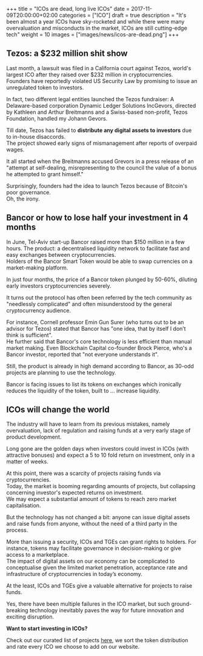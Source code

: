 +++
title = "ICOs are dead, long live ICOs"
date = 2017-11-09T20:00:00+02:00
categories = ["ICO"]
draft = true
description = "It's been almost a year ICOs have sky-rocketed and while there were many overvaluation and misconducts in the market, ICOs are still cutting-edge tech"
weight = 10
images = ["images/news/icos-are-dead.png"]
+++

## Tezos: a $232 million shit show

Last month, a lawsuit was filed in a California court against Tezos, world's largest ICO after they raised over $232 million in cryptocurrencies.  
Founders have reportedly violated US Security Law by promising to issue an unregulated token to investors. 

In fact, two different legal entities launched the Tezos fundraiser:  A Delaware-based corporation Dynamic Ledger Solutions IncGevors, directed by  Kathleen and Arthur Breitmanns and a Swiss-based non-profit, Tezos Foundation, handled my Johann Gevors.

Till date, Tezos has failed to **distribute any digital assets to investors** due to in-house disaccords.   
The project showed early signs of mismanagement after reports of overpaid wages.  

It all started when the Breitmanns accused Grevors in a press release of an "attempt at self-dealing, misrepresenting to the council the value of a bonus he attempted to grant himself."
 
Surprisingly, founders had the idea to launch Tezos because of Bitcoin's poor governance.  
Oh, the irony.

## Bancor or how to lose half your investment in 4 months

In June, Tel-Aviv start-up Bancor raised more than $150 million in a few hours. The product: a decentralised liquidity network to facilitate fast and easy exchanges between cryptocurrencies.  
Holders of the Bancor Smart Token would be able to swap currencies on a market-making platform.  

In just four months, the price of a Bancor token plunged by 50-60%, diluting early investors cryptocurrencies severely.

It turns out the protocol has often been referred by the tech community as "needlessly complicated" and often misunderstood by the general cryptocurrency audience.  

For instance, Cornell professor Emin Gun Surer  (who turns out to be an advisor for Tezos) stated that Bancor has "one idea, that by itself I don’t think is sufficient".  
He further said that Bancor's core technology is less efficient than manual market making. 
Even Blockchain Capital co-founder Brock Pierce, who's a Bancor investor, reported that "not everyone understands it".

Still, the product is already in high demand according to Bancor, as 30-odd projects are planning to use the technology.

Bancor is facing issues to list its tokens on exchanges which ironically reduces the liquidity of the token, built to ... increase liquidity.

## ICOs will change the world

The industry will have to learn from its previous mistakes, namely overvaluation, lack of regulation and raising funds at a very early stage of product development.  

Long gone are the golden days when investors could invest in ICOs (with attractive bonuses) and expect a 5 to 10 fold return on investment, only in a matter of weeks.

At this point, there was a scarcity of projects raising funds via cryptocurrencies.   
Today, the market is booming regarding amounts of projects, but collapsing concerning investor's expected returns on investment.  
We may expect a substantial amount of tokens to reach zero market capitalisation.

But the technology has not changed a bit: anyone can issue digital assets and raise funds from anyone, without the need of a third party in the process. 

More than issuing a security, ICOs and TGEs can grant rights to holders. For instance, tokens may facilitate governance in decision-making or give access to a marketplace.  
The impact of digital assets on our economy can be complicated to conceptualise given the limited market penetration, acceptance rate and infrastructure of cryptocurrencies in today’s economy.

At the least, ICOs and TGEs give a valuable alternative for projects to raise funds.

Yes, there have been multiple failures in the ICO market, but such ground-breaking technology inevitably paves the way for future innovation and exciting disruption.  

**Want to start investing in ICOs?** 

Check out our curated list of projects [here](/token-sales), we sort the token distribution and rate every ICO we choose to add on our website.

